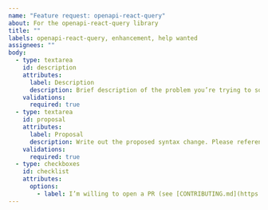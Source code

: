 ```yaml
---
name: "Feature request: openapi-react-query"
about: For the openapi-react-query library
title: ""
labels: openapi-react-query, enhancement, help wanted
assignees: ""
body:
  - type: textarea
    id: description
    attributes:
      label: Description
      description: Brief description of the problem you’re trying to solve, and why this could be useful.
    validations:
      required: true
  - type: textarea
    id: proposal
    attributes:
      label: Proposal
      description: Write out the proposed syntax change. Please reference any prior art or similar examples.
    validations:
      required: true
  - type: checkboxes
    id: checklist
    attributes:
      options:
        - label: I’m willing to open a PR (see [CONTRIBUTING.md](https://github.com/openapi-ts/openapi-typescript/blob/main/packages/openapi-react-query/CONTRIBUTING.md))
---
```

